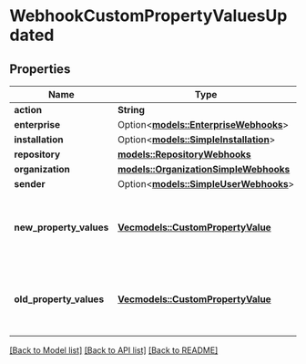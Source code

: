# WebhookCustomPropertyValuesUpdated

## Properties

Name | Type | Description | Notes
------------ | ------------- | ------------- | -------------
**action** | **String** |  | 
**enterprise** | Option<[**models::EnterpriseWebhooks**](enterprise-webhooks.md)> |  | [optional]
**installation** | Option<[**models::SimpleInstallation**](simple-installation.md)> |  | [optional]
**repository** | [**models::RepositoryWebhooks**](repository-webhooks.md) |  | 
**organization** | [**models::OrganizationSimpleWebhooks**](organization-simple-webhooks.md) |  | 
**sender** | Option<[**models::SimpleUserWebhooks**](simple-user-webhooks.md)> |  | [optional]
**new_property_values** | [**Vec<models::CustomPropertyValue>**](custom-property-value.md) | The new custom property values for the repository. | 
**old_property_values** | [**Vec<models::CustomPropertyValue>**](custom-property-value.md) | The old custom property values for the repository. | 

[[Back to Model list]](../README.md#documentation-for-models) [[Back to API list]](../README.md#documentation-for-api-endpoints) [[Back to README]](../README.md)


